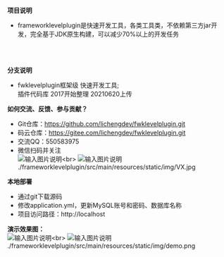 
**项目说明** 
- frameworklevelplugin是快速开发工具，各类工具类，不依赖第三方jar开发，完全基于JDK原生构建，可以减少70%以上的开发任务
<br> 
<br> 

**分支说明**
- fwklevelplugin框架级
快速开发工具;<br> 
插件代码库
2017开始整理
20210620上传<br> 

**如何交流、反馈、参与贡献？** 
- Git仓库：https://github.com/lichengdev/fwklevelplugin.git
- 码云仓库：https://gitee.com/lichengdev/fwklevelplugin.git 
- 交流QQ：550583975
- 微信扫码并关注<br> 
![输入图片说明](https://gitee.com/lichengdev/fwklevelplugin/src/main/resources/static/img/VX.jpg"在这里输入图片标题")<br> 
![输入图片说明](frameworklevelplugin/src/main/resources/static/img/VX.jpg"在这里输入图片标题")<br> 
./frameworklevelplugin/src/main/resources/static/img/VX.jpg<br> 
 
 **本地部署**
- 通过git下载源码
- 修改application.yml，更新MySQL账号和密码、数据库名称 
- 项目访问路径：http://localhost


**演示效果图：**<br>
![输入图片说明](https://gitee.com/lichengdev/fwklevelplugin/src/main/resources/static/img/demo.png"demo.png")<br>
![输入图片说明](frameworklevelplugin/src/main/resources/static/img/demo.png"demo.png")<br>
./frameworklevelplugin/src/main/resources/static/img/demo.png<br> 


